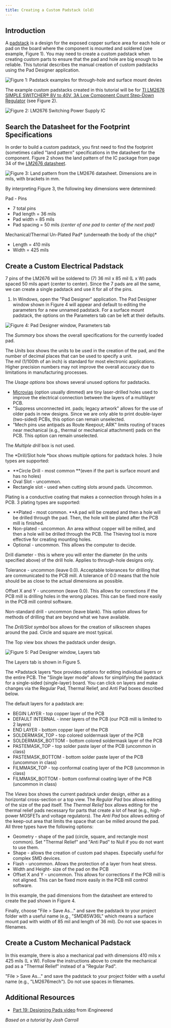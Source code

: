 ```yaml
---
title: Creating a Custom Padstack (old)
---
```


## Introduction

[](https://draft.blogger.com/blogger.g?rinli=1&pli=1&blogID=6469592703220698319)[](https://draft.blogger.com/blogger.g?rinli=1&pli=1&blogID=6469592703220698319)[](https://draft.blogger.com/blogger.g?rinli=1&pli=1&blogID=6469592703220698319)[](https://draft.blogger.com/blogger.g?rinli=1&pli=1&blogID=6469592703220698319)[](https://draft.blogger.com/blogger.g?rinli=1&pli=1&blogID=6469592703220698319)[](https://draft.blogger.com/blogger.g?rinli=1&pli=1&blogID=6469592703220698319)[](https://draft.blogger.com/blogger.g?rinli=1&pli=1&blogID=6469592703220698319)[](https://draft.blogger.com/blogger.g?rinli=1&pli=1&blogID=6469592703220698319)[](https://draft.blogger.com/blogger.g?rinli=1&pli=1&blogID=6469592703220698319)[](https://draft.blogger.com/blogger.g?rinli=1&pli=1&blogID=6469592703220698319)[](https://draft.blogger.com/blogger.g?rinli=1&pli=1&blogID=6469592703220698319)[](https://draft.blogger.com/blogger.g?rinli=1&pli=1&blogID=6469592703220698319)A [padstack](https://www.speedingedge.com/PDF-Files/anatomy%20of%20a%20plated%20hole.pdf) is a design for the exposed copper surface area for each hole or pad on the board where the component is mounted and soldered (see example, Figure 1). You may need to create a custom padstack when creating custom parts to ensure that the pad and hole are big enough to be reliable. This tutorial describes the manual creation of custom padstacks using the Pad Designer application.

![Figure 1: Padstack examples for through-hole and surface mount devies](/larger/image0091.jpg)

The example custom padstacks created in this tutorial will be for [TI LM2676 SIMPLE SWITCHER® 8V to 40V, 3A Low Component Count Step-Down Regulator](http://www.ti.com/product/lm2676) (see Figure 2).

![Figure 2: LM2676 Switching Power Supply IC](/larger/image0092.jpg)
  
## Search the Datasheet for the Footprint Specifications

In order to build a custom padstack, you first need to find the footprint (sometimes called "land pattern" specifications in the datasheet for the component. Figure 2 shows the land pattern of the IC package from page 34 of the [LM2676 datasheet](http://www.ti.com/lit/ds/symlink/lm2676.pdf).

![Figure 3: Land pattern from the LM2676 datasheet. Dimensions are in mils, with brackets in mm.](/larger/image0093.png)
  
By interpreting Figure 3, the following key dimensions were determined:

Pad - Pins

-   7 total pins
-   Pad length = 36 mils
-   Pad width = 85 mils
-   Pad spacing = 50 mils *(center of one pad to center of the next pad)*

Mechanical/Thermal Un-Plated Pad* (underneath the body of the chip)*

-   Length = 410 mils
-   Width = 425 mils

## Create a Custom Electrical Padstack

7 pins of the LM2676 will be soldered to (7) 36 mil x 85 mil (L x W) pads spaced 50 mils apart (center to center). Since the 7 pads are all the same, we can create a single padstack and use it for all of the pins.

1.  In Windows, open the "Pad Designer" application. The Pad Designer window shown in Figure 4 will appear and default to editing the parameters for a new unnamed padstack. For a surface mount padstack, the options on the Parameters tab can be left at their defaults.

![Figure 4: Pad Designer window, Parameters tab](/larger/image0094.png)

The *Summary* box shows the overall specifications for the currently loaded pad.

The *Units* box shows the units to be used in the creation of the pad, and the number of decimal places that can be used to specify a unit. The *mil* (1/100th of an inch) is standard for most electronic applications. Higher precision numbers may not improve the overall accuracy due to limitations in manufacturing processes.

The *Usage options* box shows several unused options for padstacks.

-   [Microvias](http://www.we-online.com/web/en/leiterplatten/produkte_/microvia_hdi_leiterplatten/Einleitung_HDI.php) (option usually dimmed) are tiny laser-drilled holes used to improve the electrical connection between the layers of a multilayer PCB.
-   "Suppress unconnected int. pads; legacy artwork" allows for the use of older pads in new designs. Since we are only able to print double-layer (two-sided) PCBs, this option can remain unselected.
-   "Mech pins use antipads as Route Keepout; ARK" limits routing of traces near mechanical (e.g., thermal or mechanical attachment) pads on the PCB. This option can remain unselected.

The *Multiple drill* box is not used.

The *Drill/Slot hole *box shows multiple options for padstack holes. 3 hole types are supported:

-   **Circle Drill - most common **(even if the part is surface mount and has no holes)
-   Oval Slot - uncommon.
-   Rectangle slot - used when cutting slots around pads. Uncommon.

Plating is a conductive coating that makes a connection through holes in a PCB. 3 plating types are supported:

-   **Plated - most common. **A pad will be created and then a hole will be drilled through the pad. Then, the hole will be plated after the PCB mill is finished.
-   Non-plated - uncommon. An area without copper will be milled, and then a hole will be drilled through the PCB. The Thieving tool is more effective for creating mounting holes.
-   Optional - uncommon. This allows the computer to decide.

Drill diameter - this is where you will enter the diameter (in the units specified above) of the drill hole. Applies to through-hole designs only.

Tolerance - uncommon (leave 0.0). Acceptable tolerances for drilling that are communicated to the PCB mill. A tolerance of 0.0 means that the hole should be as close to the actual dimensions as possible.

Offset X and Y - uncommon (leave 0.0). This allows for corrections if the PCB mill is drilling holes in the wrong places. This can be fixed more easily in the PCB mill control software.

Non-standard drill - uncommon (leave blank). This option allows for methods of drilling that are beyond what we have available.

The *Drill/Slot symbol* box allows for the creation of silkscreen shapes around the pad. Circle and square are most typical.

The Top view box shows the padstack under design.

![Figure 5: Pad Designer window, Layers tab ](/larger/image0095.png)

The Layers tab is shown in Figure 5.

The *Padstack layers *box provides options for editing individual layers or the entire PCB. The "Single layer mode" allows for simplifying the padstack for a single-sided (single-layer) board. You can click on layers and make changes via the Regular Pad, Thermal Relief, and Anti Pad boxes described below.

The default layers for a padstack are:

-   BEGIN LAYER - top copper layer of the PCB
-   DEFAULT INTERNAL - inner layers of the PCB (our PCB mill is limited to 2 layers)
-   END LAYER - bottom copper layer of the PCB
-   SOLDERMASK_TOP - top colored soldermask layer of the PCB
-   SOLDERMASK_BOTTOM - bottom colored soldermask layer of the PCB
-   PASTEMASK_TOP - top solder paste layer of the PCB (uncommon in class)
-   PASTEMASK_BOTTOM - bottom solder paste layer of the PCB (uncommon in class)
-   FILMMASK_TOP - top conformal coating layer of the PCB (uncommon in class)
-   FILMMASK_BOTTOM - bottom conformal coating layer of the PCB (uncommon in class)

The *Views* box shows the current padstack under design, either as a horizontal cross-section or a top view. [](https://draft.blogger.com/blogger.g?rinli=1&pli=1&blogID=6469592703220698319)[](https://draft.blogger.com/blogger.g?rinli=1&pli=1&blogID=6469592703220698319)[](https://draft.blogger.com/blogger.g?rinli=1&pli=1&blogID=6469592703220698319)[](https://draft.blogger.com/blogger.g?rinli=1&pli=1&blogID=6469592703220698319)[](https://draft.blogger.com/blogger.g?rinli=1&pli=1&blogID=6469592703220698319)[](https://draft.blogger.com/blogger.g?rinli=1&pli=1&blogID=6469592703220698319) The *Regular Pad* box allows editing of the size of the pad itself. The *Thermal Relief* box allows editing for the thermal relief pads necessary for parts that create a lot of heat (e.g., high-power MOSFETs and voltage regulators). The *Anti Pad* box allows editing of the keep-out area that limits the space that can be milled around the pad. All three types have the following options:

-   Geometry - shape of the pad (circle, square, and rectangle most common). Set "Thermal Relief" and "Anti Pad" to Null if you do not want to use them.
-   Shape - allows the creation of custom pad shapes. Especially useful for complex SMD devices.
-   Flash - uncommon. Allows the protection of a layer from heat stress.
-   Width and Height- size of the pad on the PCB
-   Offset X and Y - uncommon. This allows for corrections if the PCB mill is not aligned. This can be fixed more easily in the PCB mill control software.

In this example, the pad dimensions from the datasheet are entered to create the pad shown in Figure 4.

Finally, choose "File > Save As..." and save the padstack to your project folder with a useful name (e.g., "SMD85W36L" which means a surface mount pad with width of 85 mil and length of 36 mil). Do not use spaces in filenames.

## Create a Custom Mechanical Padstack

In this example, there is also a mechanical pad with dimensions 410 mils x 425 mils (L x W). Follow the instructions above to create the mechanical pad as a "Thermal Relief" instead of a "Regular Pad".

"File > Save As..." and save the padstack to your project folder with a useful name (e.g., "LM2676mech"). Do not use spaces in filenames.

## Additional Resources

-   [Part 19: Designing Pads video](https://www.youtube.com/watch?v=SMYi7eS94J8) from iEngineered

*Based on a tutorial by Josh Carroll*
